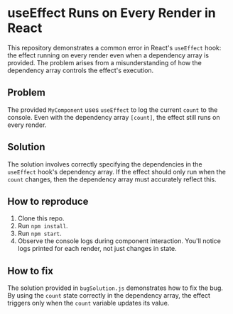 # useEffect Runs on Every Render in React

This repository demonstrates a common error in React's `useEffect` hook: the effect running on every render even when a dependency array is provided.  The problem arises from a misunderstanding of how the dependency array controls the effect's execution.

## Problem

The provided `MyComponent` uses `useEffect` to log the current `count` to the console.  Even with the dependency array `[count]`, the effect still runs on every render.

## Solution

The solution involves correctly specifying the dependencies in the `useEffect` hook's dependency array.  If the effect should only run when the `count` changes, then the dependency array must accurately reflect this.

## How to reproduce

1. Clone this repo.
2. Run `npm install`.
3. Run `npm start`.
4. Observe the console logs during component interaction.  You'll notice logs printed for each render, not just changes in state.

## How to fix

The solution provided in `bugSolution.js` demonstrates how to fix the bug.  By using the `count` state correctly in the dependency array, the effect triggers only when the `count` variable updates its value. 
